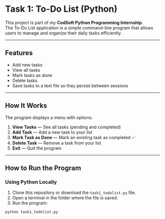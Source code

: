 # Task 1: To-Do List (Python)

This project is part of my **CodSoft Python Programming Internship**.  
The To-Do List application is a simple command-line program that allows users to manage and organize their daily tasks efficiently.

---

## **Features**
- Add new tasks
- View all tasks
- Mark tasks as done
- Delete tasks
- Save tasks to a text file so they persist between sessions

---

## **How It Works**
The program displays a menu with options:
1. **View Tasks** — See all tasks (pending and completed)
2. **Add Task** — Add a new task to your list
3. **Mark Task as Done** — Mark an existing task as completed ✅
4. **Delete Task** — Remove a task from your list
5. **Exit** — Quit the program

---

## **How to Run the Program**

### **Using Python Locally**
1. Clone this repository or download the `task1_todolist.py` file.
2. Open a terminal in the folder where the file is saved.
3. Run the program:
```bash
python task1_todolist.py
